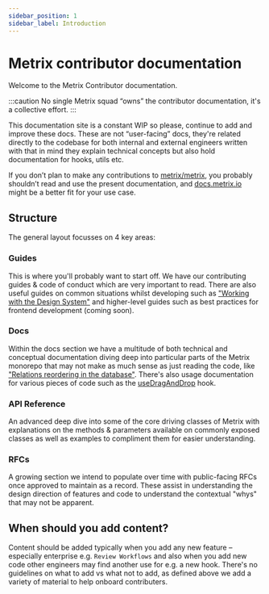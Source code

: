 ```yaml
---
sidebar_position: 1
sidebar_label: Introduction
---
```


# Metrix contributor documentation

Welcome to the Metrix Contributor documentation.

:::caution
No single Metrix squad “owns” the contributor documentation, it's a collective effort.
:::

This documentation site is a constant WIP so please, continue to add and improve these docs. These are not “user-facing” docs,
they're related directly to the codebase for both internal and external engineers written with that in mind they explain
technical concepts but also hold documentation for hooks, utils etc.

If you don’t plan to make any contributions to [metrix/metrix](https://github.com/metrix/metrix), you probably shouldn’t read and use the present documentation, and [docs.metrix.io](https://docs.metrix.io) might be a better fit for your use case.

## Structure

The general layout focusses on 4 key areas:

### Guides

This is where you'll probably want to start off. We have our contributing guides & code of conduct which are very important to read. There are also useful guides on common situations whilst developing such as ["Working with the Design System"](/guides/working-with-the-design-system) and higher-level guides such as best practices for frontend development (coming soon).

### Docs

Within the docs section we have a multitude of both technical and conceptual documentation diving deep into particular parts of the Metrix monorepo that may not make as much sense as just reading the code, like ["Relations reordering in the database"](/docs/core/database/relations/reordering). There's also usage documentation for various pieces of code such as the [useDragAndDrop](/docs/core/content-manager/hooks/use-drag-and-drop) hook.

### API Reference

An advanced deep dive into some of the core driving classes of Metrix with explanations on the methods & parameters available on commonly exposed classes as well as examples to compliment them for easier understanding.

### RFCs

A growing section we intend to populate over time with public-facing RFCs once approved to maintain as a record. These assist in understanding the design direction of features and code to understand the contextual "whys" that may not be apparent.

## When should you add content?

Content should be added typically when you add any new feature – especially enterprise e.g.
`Review Workflows` and also when you add new code other engineers may find another use for e.g. a
new hook. There's no guidelines on what to add vs what not to add, as defined above we add a variety
of material to help onboard contributers.
